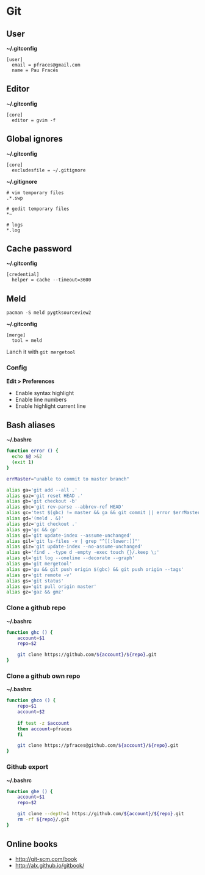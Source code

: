 Git
===

User
----

**~/.gitconfig**

    [user]
      email = pfraces@gmail.com
      name = Pau Fracés

Editor
------

**~/.gitconfig**

    [core]
      editor = gvim -f

Global ignores
--------------

**~/.gitconfig**

    [core]
      excludesfile = ~/.gitignore

**~/.gitignore**

    # vim temporary files
    .*.swp
    
    # gedit temporary files
    *~
    
    # logs
    *.log

Cache password
--------------

**~/.gitconfig**

    [credential]
      helper = cache --timeout=3600

Meld
----

    pacman -S meld pygtksourceview2

**~/.gitconfig**

    [merge]
      tool = meld

Lanch it with `git mergetool`

### Config

**Edit > Preferences**

*   Enable syntax highlight
*   Enable line numbers
*   Enable highlight current line

Bash aliases
------------

**~/.bashrc**

```sh
function error () {
  echo $@ >&2
  (exit 1)
}

errMaster="unable to commit to master branch"

alias ga='git add --all .'
alias gaz='git reset HEAD .'
alias gb='git checkout -b'
alias gbc='git rev-parse --abbrev-ref HEAD'
alias gc='test $(gbc) != master && ga && git commit || error $errMaster'
alias gd='(meld . &)'
alias gdz='git checkout .'
alias gg='gc && gp'
alias gi='git update-index --assume-unchanged'
alias gil='git ls-files -v | grep "^[[:lower:]]"'
alias giz='git update-index --no-assume-unchanged'
alias gk='find . -type d -empty -exec touch {}/.keep \;'
alias gl='git log --oneline --decorate --graph'
alias gm='git mergetool'
alias gp='gu && git push origin $(gbc) && git push origin --tags'
alias gr='git remote -v'
alias gs='git status'
alias gu='git pull origin master'
alias gz='gaz && gmz'
```

### Clone a github repo

**~/.bashrc**

```sh
function ghc () {
    account=$1
    repo=$2

    git clone https://github.com/${account}/${repo}.git
}
```

### Clone a github own repo

**~/.bashrc**

```sh
function ghco () {
    repo=$1
    account=$2
    
    if test -z $account
    then account=pfraces
    fi

    git clone https://pfraces@github.com/${account}/${repo}.git
}
```

### Github export

**~/.bashrc**

```sh
function ghe () {
    account=$1
    repo=$2

    git clone --depth=1 https://github.com/${account}/${repo}.git
    rm -rf ${repo}/.git
}
```

Online books
------------

*   http://git-scm.com/book
*   http://alx.github.io/gitbook/
